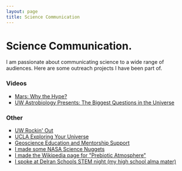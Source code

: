 ```yaml
---
layout: page
title: Science Communication
---
```


# Science Communication.

I am passionate about communicating science to a wide range of audiences. Here are some outreach projects I have been part of.

### Videos

<ul style="list-style-type: square;">
  <li><a href="https://www.youtube.com/live/kYVjcI13mpg?si=Ot8U1gE9dQE8RNIu" target="_blank">Mars: Why the Hype?</a></li>
  <li><a href="https://youtube.com/playlist?list=PLRJuY_2Dl8nRwkjHCqP1_8TJIqNl1sJCB" target="_blank">UW Astrobiology Presents: The Biggest Questions in the Universe</a></li>
</ul>

### Other

<ul style="list-style-type: square;">
  <li><a href="https://rockinoutuw.wixsite.com/home" target="_blank">UW Rockin' Out</a></li>
  <li><a href="https://exploringyouruniverse.ucla.edu" target="_blank">UCLA Exploring Your Universe</a></li>
  <li><a href="https://gems-program.org" target="_blank">Geoscience Education and Mentorship Support</a></li>
  <li><a href="https://www.nfold.org/nuggets" target="_blank">I made some NASA Science Nuggets</a></li>
  <li><a href="https://en.wikipedia.org/wiki/Prebiotic_atmosphere" target="_blank">I made the Wikipedia page for "Prebiotic Atmosphere"</a></li>
  <li><a href="https://www.delranstem.org/post/destination-mars-family-stem-night" target="_blank">I spoke at Delran Schools STEM night (my high school alma mater)</a></li>
</ul>
